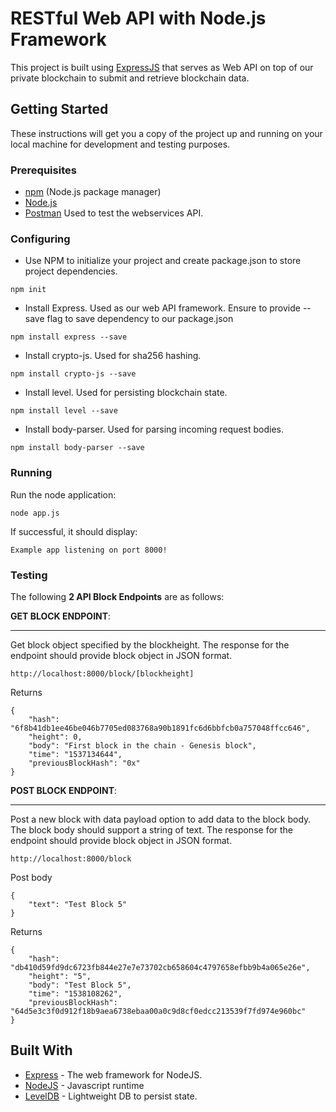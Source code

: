 # RESTful Web API with Node.js Framework

This project is built using [ExpressJS]((http://expressjs.com/)) that serves as Web API on top of our private blockchain to submit and retrieve blockchain data.

## Getting Started

These instructions will get you a copy of the project up and running on your local machine for development and testing purposes.

### Prerequisites
- [npm](https://www.npmjs.com/) (Node.js package manager)
- [Node.js](https://nodejs.org/en/)
- [Postman](https://www.getpostman.com/) Used to test the webservices API.

### Configuring

- Use NPM to initialize your project and create package.json to store project dependencies.

```
npm init
```
- Install Express. Used as our web API framework. Ensure to provide --save flag to save dependency to our package.json

```
npm install express --save
```

- Install crypto-js. Used for sha256 hashing.

```
npm install crypto-js --save
```

- Install level. Used for persisting blockchain state.

```
npm install level --save
```

- Install body-parser. Used for parsing incoming request bodies.

```
npm install body-parser --save
```
### Running
Run the node application:

```
node app.js
```

If successful, it should display:

```
Example app listening on port 8000!
```

### Testing

The following **2 API Block Endpoints** are as follows:

**GET BLOCK ENDPOINT**:
____

Get block object specified by the blockheight. The response for the endpoint should provide block object in JSON format.

```
http://localhost:8000/block/[blockheight]
```
Returns
```
{
    "hash": "6f8b41db1ee46be046b7705ed083768a90b1891fc6d6bbfcb0a757048ffcc646",
    "height": 0,
    "body": "First block in the chain - Genesis block",
    "time": "1537134644",
    "previousBlockHash": "0x"
}
```

**POST BLOCK ENDPOINT**:
____

Post a new block with data payload option to add data to the block body. The block body should support a string of text. The response for the endpoint should provide block object in JSON format.

```
http://localhost:8000/block
```
Post body
```
{
	"text": "Test Block 5"
}
```

Returns
```
{
    "hash": "db410d59fd9dc6723fb844e27e7e73702cb658604c4797658efbb9b4a065e26e",
    "height": "5",
    "body": "Test Block 5",
    "time": "1538108262",
    "previousBlockHash": "64d5e3c3f0d912f18b9aea6738ebaa00a0c9d8cf0edcc213539f7fd974e960bc"
}
```

## Built With

* [Express](http://expressjs.com/) - The web framework for NodeJS.
* [NodeJS](https://nodejs.org/en/) - Javascript runtime
* [LevelDB](http://leveldb.org/) - Lightweight DB to persist state.

